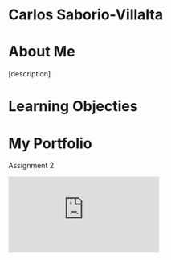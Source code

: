 # Carlos Saborio-Villalta

# About Me
[description] 

# Learning Objecties

# My Portfolio 

Assignment 2

![OECD Data](https://csaborio412.github.io/Saborio-Villalta_94870_StudentPortfolio/Images/dataviz2.md)
